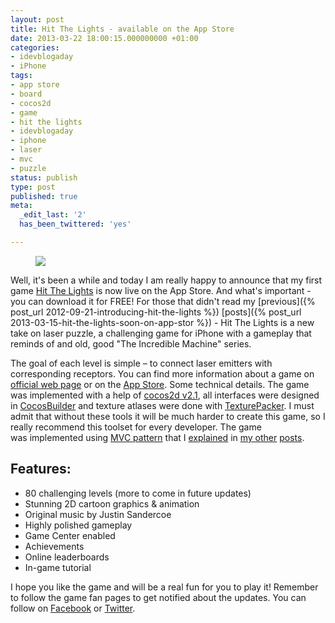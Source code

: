 ```yaml
---
layout: post
title: Hit The Lights - available on the App Store
date: 2013-03-22 18:00:15.000000000 +01:00
categories:
- idevblogaday
- iPhone
tags:
- app store
- board
- cocos2d
- game
- hit the lights
- idevblogaday
- iphone
- laser
- mvc
- puzzle
status: publish
type: post
published: true
meta:
  _edit_last: '2'
  has_been_twittered: 'yes'

---
```


<figure>
	<a href="{{ site.baseurl }}/assets/Screen3_gameplay1-200x300.png"><img src="{{ site.baseurl }}/assets/Screen3_gameplay1-200x300.png"></a>
</figure>

Well, it's been a while and today I am really happy to announce that my first game [Hit The Lights](https://itunes.apple.com/us/app/hit-the-lights/id559786742?ls=1&mt=8) is now live on the App Store. And what's important - you can download it for FREE! For those that didn't read my [previous]({% post_url 2012-09-21-introducing-hit-the-lights %}) [posts]({% post_url 2013-03-15-hit-the-lights-soon-on-app-stor %}) - Hit The Lights is a new take on laser puzzle, a challenging game for iPhone with a gameplay that reminds of and old, good "The Incredible Machine" series.

The goal of each level is simple – to connect laser emitters with corresponding receptors. You can find more information about a game on [official web page](http://hitthelightsgame.com) or on the [App Store](https://itunes.apple.com/us/app/hit-the-lights/id559786742?ls=1&mt=8).
Some technical details. The game was implemented with a help of [cocos2d v2.1](http://www.cocos2d-iphone.org), all interfaces were designed in [CocosBuilder](http://cocosbuilder.com) and texture atlases were done with [TexturePacker](http://www.codeandweb.com/texturepacker). I must admit that without these tools it will be much harder to create this game, so I really recommend this toolset for every developer. The game was implemented using [MVC pattern](http://xperienced.com.pl/blog/cocos2d-meets-mvc-implementing-board-game-part-1) that I [explained](http://xperienced.com.pl/blog/cocos2d-meets-mvc-%e2%80%93-implementing-simple-board-game-part-2) in [my other](http://xperienced.com.pl/blog/cocos2d-meets-mvc-implementing-simple-board-game-part-3) [posts](http://xperienced.com.pl/blog/cocos2d-meets-mvc-wrap-up).
<!--more-->

## Features:

* 80 challenging levels (more to come in future updates)
* Stunning 2D cartoon graphics &amp; animation
* Original music by Justin Sandercoe
* Highly polished gameplay
* Game Center enabled
* Achievements
* Online leaderboards
* In-game tutorial

I hope you like the game and will be a real fun for you to play it! Remember to follow the game fan pages to get notified about the updates. You can follow on [Facebook](http://www.facebook.com/HitTheLightsGame) or [Twitter](https://twitter.com/htlgame).
